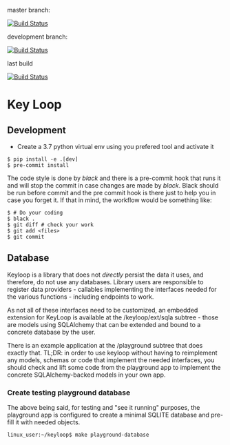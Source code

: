 master branch:

[![Build Status](https://api.travis-ci.org/debonzi/keyloop.svg?branch=master)](https://travis-ci.org/debonzi/keyloop)

development branch:

[![Build Status](https://api.travis-ci.org/debonzi/keyloop.svg?branch=development)](https://travis-ci.org/debonzi/keyloop)

last build

[![Build Status](https://api.travis-ci.org/debonzi/keyloop.svg)](https://travis-ci.org/debonzi/keyloop)

# Key Loop
## Development
 * Create a 3.7 python virtual env using you prefered tool and activate it

```
$ pip install -e .[dev]
$ pre-commit install
```

The code style is done by *black* and there is a pre-commit hook that runs it and will stop the commit in case changes are made by *black*. Black should be run before commit and the pre commit hook is there just to help you in case you forget it.
If that in mind, the workflow would be something like:

```
$ # Do your coding
$ black .
$ git diff # check your work
$ git add <files>
$ git commit
```


## Database

Keyloop is a library that does not _directly_ persist the data it uses,
and therefore, do not use any databases.
Library users are responsible to register data providers - callables implementing
the interfaces needed for the various functions - including endpoints
to work.

As not all of these interfaces need to be customized, an embedded extension
for KeyLoop is available at the /keyloop/ext/sqla subtree - those are models
using SQLAlchemy that can be extended and bound to a concrete database
by the user.

There is an example application at the /playground subtree that does exactly that.
TL;DR: in order to use keyloop without having to reimplement any models, schemas
or code that implement the needed interfaces, you should check and lift some code from the playground app
to implement the concrete SQLAlchemy-backed models in your own app.

### Create testing playground database

The above being said, for testing and "see it running" purposes, the playground app
is configured to create a minimal SQLITE database and pre-fill it
with needed objects.

```
linux_user:~/keyloop$ make playground-database
```

